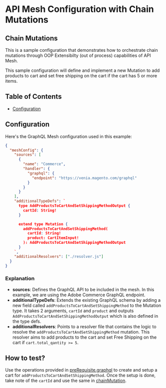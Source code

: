 # API Mesh Configuration with Chain Mutations

## Chain Mutations

This is a sample configuration that demonstrates how to orchestrate chain mutations through OOP Extensibilty (out of process) capabilities of API Mesh.

This sample configuration will define and implement a new Mutation to add products to cart and set free shipping on the cart if the cart has 5 or more items.

## Table of Contents

- [Configuration](#configuration)

## Configuration

Here's the GraphQL Mesh configuration used in this example:

```json
{
  "meshConfig": {
    "sources": [
      {
        "name": "Commerce",
        "handler": {
          "graphql": {
            "endpoint": "https://venia.magento.com/graphql"
          }
        }
      }
    ],
    "additionalTypeDefs": `
      type AddProductsToCartAndSetShippingMethodOutput {
        cartId: String!
      }

      extend type Mutation {
        addProductsToCartAndSetShippingMethod(
          cartId: String!
          product: CartItemInput!
        ): AddProductsToCartAndSetShippingMethodOutput
      }
    `,
    "additionalResolvers": ["./resolver.js"]
  }
}
```

### Explanation

- **sources**: Defines the GraphQL API to be included in the mesh. In this example, we are using the Adobe Commerce GraphQL endpoint.
- **additionalTypeDefs**: Extends the existing GraphQL schema by adding a new field called `addProductsToCartAndSetShippingMethod` to the Mutation type. It takes 2 arguments, `cartId` and `product` and outputs `AddProductsToCartAndSetShippingMethodOutput` which is also defined in the type defs.
- **additionalResolvers**: Points to a resolver file that contains the logic to resolve the `addProductsToCartAndSetShippingMethod` mutation. This resolver aims to add products to the cart and set Free Shipping on the cart if `cart.total_qantity >= 5`.

## How to test?

Use the operations provided in [preRequisite.graphql](./mutations/preRequisite.graphql) to create and setup a cart for `addProductsToCartAndSetShippingMethod`. Once the setup is done, take note of the `cartId` and use the same in [chainMutation](./mutations/chainMutation.graphql).